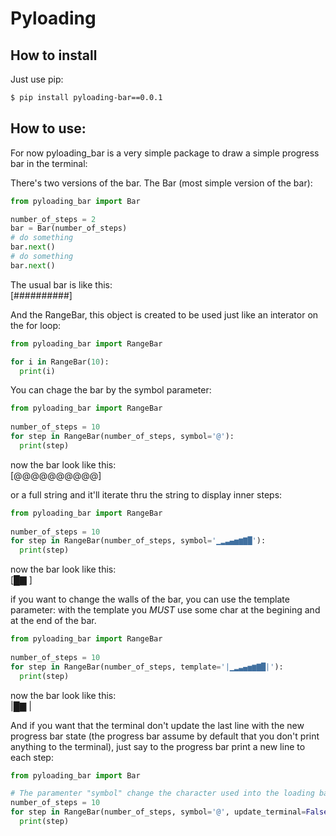 # Pyloading  

## How to install  

Just use pip:  
  
```bash
$ pip install pyloading-bar==0.0.1
```  
  
## How to use:  

For now pyloading_bar is a very simple package to draw a simple progress bar in the terminal:

There's two versions of the bar. The Bar (most simple version of the bar):

```python
from pyloading_bar import Bar

number_of_steps = 2
bar = Bar(number_of_steps)
# do something
bar.next()
# do something
bar.next()
```

The usual bar is like this:  
[##########]  

And the RangeBar, this object is created to be used just like an interator on the for loop:

```python
from pyloading_bar import RangeBar

for i in RangeBar(10):
  print(i)
```

You can chage the bar by the symbol parameter:

```python
from pyloading_bar import RangeBar
  
number_of_steps = 10
for step in RangeBar(number_of_steps, symbol='@'):
  print(step)
```

now the bar look like this:  
[@@@@@@@@@@]

or a full string and it'll iterate thru the string to display inner steps:

```python
from pyloading_bar import RangeBar
  
number_of_steps = 10
for step in RangeBar(number_of_steps, symbol='▁▂▃▄▅▆▇█'):
  print(step)
```
now the bar look like this:  
[█▇        ]

if you want to change the walls of the bar, you can use the template parameter:
with the template you *MUST* use some char at the begining and at the end of the bar.

```python
from pyloading_bar import RangeBar
  
number_of_steps = 10
for step in RangeBar(number_of_steps, template='|▁▂▃▄▅▆▇█|'):
  print(step)
```
now the bar look like this:  
|█▇        |

And if you want that the terminal don't update the last line with the new progress bar state (the progress bar assume by default that you don't print anything to the terminal), just say to the progress bar print a new line to each step:

```python
from pyloading_bar import Bar

# The paramenter "symbol" change the character used into the loading bar
number_of_steps = 10
for step in RangeBar(number_of_steps, symbol='@', update_terminal=False):
  print(step)
```